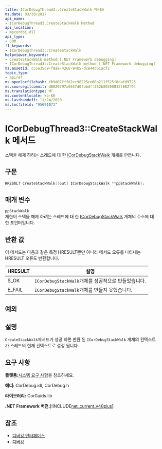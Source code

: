 ```yaml
---
title: ICorDebugThread3::CreateStackWalk 메서드
ms.date: 03/30/2017
api_name:
- ICorDebugThread3.CreateStackWalk Method
api_location:
- mscordbi.dll
api_type:
- COM
f1_keywords:
- ICorDebugThread3::CreateStackWalk
helpviewer_keywords:
- CreateStackWalk method [.NET Framework debugging]
- ICorDebugThread3::CreateStackWalk method [.NET Framework debugging]
ms.assetid: c55e35d9-f9aa-4268-94b5-dce44c61acf2
topic_type:
- apiref
ms.openlocfilehash: fb9d07fffd2ec98225ce60b211f525f8dafd9725
ms.sourcegitcommit: d8020797a6657d0fbbdff362b80300815f682f94
ms.translationtype: MT
ms.contentlocale: ko-KR
ms.lasthandoff: 11/24/2020
ms.locfileid: "95691071"
---
```

# <a name="icordebugthread3createstackwalk-method"></a>ICorDebugThread3::CreateStackWalk 메서드

스택을 해제 하려는 스레드에 대 한 [ICorDebugStackWalk](icordebugstackwalk-interface.md) 개체를 만듭니다.  
  
## <a name="syntax"></a>구문  
  
```cpp  
HRESULT CreateStackWalk([out] ICorDebugStackWalk **ppStackWalk);  
```  
  
## <a name="parameters"></a>매개 변수  

 `ppStackWalk`  
 제한이 스택을 해제 하려는 스레드에 대 한 [ICorDebugStackWalk](icordebugstackwalk-interface.md) 개체의 주소에 대 한 포인터입니다.  
  
## <a name="return-value"></a>반환 값  

 이 메서드는 다음과 같은 특정 HRESULT뿐만 아니라 메서드 오류를 나타내는 HRESULT 오류도 반환합니다.  
  
|HRESULT|설명|  
|-------------|-----------------|  
|S_OK|`ICorDebugStackWalk`개체를 성공적으로 만들었습니다.|  
|E_FAIL|`ICorDebugStackWalk`개체를 만들지 못했습니다.|  
  
## <a name="exceptions"></a>예외  
  
## <a name="remarks"></a>설명  

 `CreateStackWalk`메서드가 성공 하면 반환 된 `ICorDebugStackWalk` 개체의 컨텍스트가 스레드의 현재 컨텍스트로 설정 됩니다.  
  
## <a name="requirements"></a>요구 사항  

 **플랫폼:**[시스템 요구 사항](../../get-started/system-requirements.md)을 참조하세요.  
  
 **헤더:** CorDebug.idl, CorDebug.h  
  
 **라이브러리:** CorGuids.lib  
  
 **.NET Framework 버전:**[!INCLUDE[net_current_v40plus](../../../../includes/net-current-v40plus-md.md)]  
  
## <a name="see-also"></a>참조

- [디버깅 인터페이스](debugging-interfaces.md)
- [디버깅](index.md)
